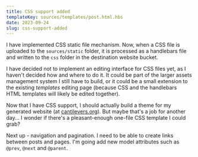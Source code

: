 ```yaml
---
title: CSS support added
templateKey: sources/templates/post.html.hbs
date: 2023-09-24
slug: css-support-added
---
```

I have implemented CSS static file mechanism. Now, when a CSS file is uploaded to the `sources/static` folder, it is processed as a handlebars file and written to the `css` folder in the destination website bucket.

I have decided not to implement an editing interface for CSS files yet, as I haven't decided how and where to do it. It could be part of the larger assets management system I still have to build, or it could be a small extension to the existing *templates* editing page (because CSS and the handlebars HTML templates will likely be edited together).

Now that I have CSS support, I should actually build a theme for my generated website (at [cantilevers.org](https://www.cantilevers.org/)). But maybe that's a job for another day... I wonder if there's a pleasant-enough one-file CSS template I could grab?

Next up - navigation and pagination. I need to be able to create links between posts and pages. I'm going add new model attributes such as `@prev`, `@next` and `@parent`.
